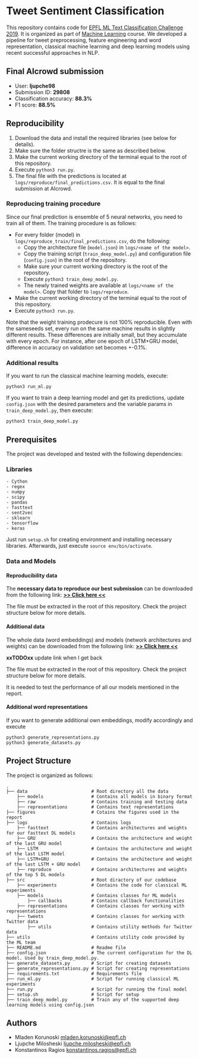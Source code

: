 # Tweet Sentiment Classification

This repository contains code for [EPFL ML Text Classification Challenge 2019](https://www.aicrowd.com/challenges/epfl-ml-text-classification-2019).
It is organized as part of [Machine Learning](https://www.epfl.ch/labs/mlo/machine-learning-cs-433/) course.
We developed a pipeline for tweet preprocessing, feature engineering and word representation, classical machine learning and deep learning models using recent successful approaches in NLP.


## Final AIcrowd submission

 - User: **ljupche98**
 - Submission ID: **29808**
 - Classification accuracy: **88.3%**
 - F1 score: **88.5%**


## Reproducibility

1. Download the data and install the required libraries (see below for details).
2. Make sure the folder structre is the same as described below.
3. Make the current working directory of the terminal equal to the root of this repository.
4. Execute ```python3 run.py```.
5. The final file with the predictions is located at ```logs/reproduce/final_predictions.csv```. It is equal to the final submission at AIcrowd.

### Reproducing training procedure

Since our final prediction is ensemble of 5 neural networks, you need to train all of them. The training procedure is as follows:
* For every folder (model) in ```logs/reproduce_train/final_predictions.csv```, do the following:
  * Copy the architecture file (```model.json```) in ```logs/<name of the model>```.
  * Copy the training script (```train_deep_model.py```) and configuration file (```config.json```) in the root of the repository.
  * Make sure your current working directory is the root of the repository.
  * Execute ```python3 train_deep_model.py```.
  * The newly trained weights are available at ```logs/<name of the model>```. Copy that folder to ```logs/reproduce```.
* Make the current working directory of the terminal equal to the root of this repository.
* Execute ```python3 run.py```.

Note that the weight training prodecure is not 100% reproducible. Even with the sameseeds set, every run on the same machine results in slightly different results. These differences are initially small, but they accumulate with every epoch. For instance, after one epoch of LSTM+GRU model, difference in accuracy on validation set becomes +-0.1%.

### Additional results
If you want to run the classical machine learning models, execute:
```
python3 run_ml.py
```

If you want to train a deep learning model and get its predictions, update ```config.json``` with the desired parameters and the variable params in ```train_deep_model.py```, then execute:
```
python3 train_deep_model.py
```


## Prerequisites

The project was developed and tested with the following dependencies:

### Libraries

```
- Cython
- regex
- numpy
- scipy
- pandas
- fasttext
- sent2vec
- sklearn
- tensorflow
- keras
```

Just run `setup.sh` for creating environment and installing necessary libraries. Afterwards, just execute `source env/bin/activate`.

### Data and Models

#### Reproducibility data

The **necessary data to reproduce our best submission** can be downloaded from the following link: [**>> Click here <<**](https://drive.google.com/open?id=1lJj3EbVhRwUybW6zPg5e9KNXVwH3r1Mr)

The file must be extracted in the root of this repository. Check the project structure below for more details.

#### Additional data

The whole data (word embeddings) and models (network architectures and weights) can be downloaded from the following link: [**>> Click here <<**](https://drive.google.com/open?id=1CHvwPWkRB5ka3Iox7LSn4KMu5p2_Nlt-)

**xxTODOxx** update link when I get back

The file must be extracted in the root of this repository. Check the project structure below for more details.

It is needed to test the performance of all our models mentioned in the report.

#### Additional word representations

If you want to generate additional own embeddings, modify accordingly and execute
```
python3 generate_representations.py
python3 generate_datasets.py
```


## Project Structure

The project is organized as follows:

    .
    ├── data                        # Root directory all the data
        ├── models                  # Contains all models in binary format
        ├── raw                     # Contains training and testing data
        ├── representations         # Contains text representations
    ├── figures                     # Cotains the figures used in the report
    ├── logs                        # Contains logs
        ├── fasttext                # Contains architectures and weights for our fasttext DL models
        ├── GRU                     # Contains the architecture and weight of the last GRU model
        ├── LSTM                    # Contains the architecture and weight of the last LSTM model
        ├── LSTM+GRU                # Contains the architecture and weight of the last LSTM + GRU model
        ├── reproduce               # Contains architectures and weights of the top 5 DL models
    ├── src                         # Root diractory of our codebase
        ├── experiments             # Contains the code for classical ML experiments
        ├── models                  # Contains classes for ML models
            ├── callbacks           # Contains callback functionalities
        ├── representations         # Contains classes for working with representations
        ├── tweets                  # Contains classes for working with Twitter data
            ├── utils               # Contains utility methods for Twitter data
    ├── utils                       # Contains utility code provided by the ML team
    ├── README.md                   # Readme file
    ├── config.json                 # The current configuration for the DL model. Used by train_deep_model.py.
    ├── generate_datasets.py        # Script for creating datasets
    ├── generate_representations.py # Script for creating representations
    ├── requirements.txt            # Requirements file
    ├── run_ml.py                   # Script for running classical ML experiments
    ├── run.py                      # Script for running the final model
    ├── setup.sh                    # Script for setup
    ├── train_deep_model.py         # Train any of the supported deep learning models using config.json


## Authors

* Mladen Korunoski      mladen.korunoski@epfl.ch
* Ljupche Milosheski    ljupche.milosheski@epfl.ch
* Konstantinos Ragios   konstantinos.ragios@epfl.ch
